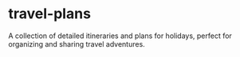 # travel-plans
A collection of detailed itineraries and plans for holidays, perfect for organizing and sharing travel adventures.
